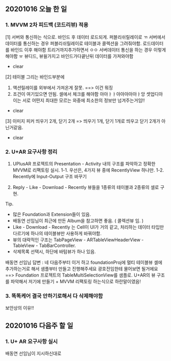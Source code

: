 ## 20201016 오늘 한 일
### 1. MVVM 2차 피드백 (코드리뷰) 적용
[1]
서버와 통신하는 식으로. 바인드 후 데이터 로드되게. 퍼블리쉬릴레이로 ㄲ
서버에서 데이터를 통신하는 경우 퍼블리쉬릴레이로 테이블과 콜렉션을 그려줘야함.
로드데이터를 바인드 이후 해야함 트리거까지추가하면서 ㅇㅇ
서버데이터 통신을 하는 경우 이렇게해야함 ㅠ
뷰디드, 뷰윌가지고 바인드가다끝난뒤 데이터를 가져와야함
- clear

[2]
테이블 그리는 바인드부분에
1. 액션릴레이를 외부에서 가져온게 잘못. ==> 이건 뭐징
2. 조건이 여기있으면 안됨. 셀에서 체크를 해야함 아아ㅏㅏ아아아아아ㅏ앙
셋업디아이는 서로 어떤지 최대한 모르는 와중에 최소한의 정보만 넘겨주는거임!!
- clear

[3]
이미지 피커 띄우기 2개, 닫기 2개 => 띄우기 1개, 닫기 1개로 
띄우고 닫기 2개가 아닌거같음.
- clear

### 2. U+AR 요구사항 정리
1. UPlusAR 프로젝트의 Presentation - Activity 내의 구조를 파악하고 정확한 MVVM로 리팩토링 실시.
    1-1. 우선은, 4가지 뷰 중에 RecentlyView 하나만.
    1-2. Recently에 Input-Output 구조 바꾸기

2. Reply - Like - Download - Recently 뷰들을 1종류의 테이블과 2종류의 셀로 구현.

Tip. 
+ 많은 Foundation과 Extension들이 있음.
+ 배동연 선임님이 최근에 만든 Album을 참고하면 좋음. ( 콜렉션뷰 임. )
+ Like - Download - Recently 는 Cell이 UI가 거의 같고, 처리하는 데이터 타입만 다르기에 하나의 테이블뷰만 사용하게 바꿔야함.
+ 뷰의 대략적인 구조는 TabPageView - ARTableViewHeaderView - TableView - TabBarController.
+ 삭제목록 선택시, 하단에 바텀뷰가 하나 있음.

배동연 선임님 답변 : 
네 다음주부터 이거 하고 foundationProj에 멀티 테이블뷰 셀에 추가하는거로 해서 샘플부터 만들고 진행해주세요
광호전임한테 물어보면 될거에요
==> Foundation 프로젝트의 TableMultiSelectionView를 샘플로.
U+AR의 뷰 구조를 파악해서 저기에 만들기 + MVVM 리팩토링 하는식으로 하란말이였음!

### 3. 똑똑케어 결국 안하기로해서 다 삭제해야함
보안상의 이유!!



## 20201016 다음주 할 일
### 1. U+ AR 요구사항 실시
배동연 선임님이 지시하신대로
